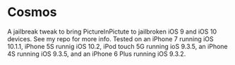 # Cosmos
A jailbreak tweak to bring PictureInPictute to jailbroken iOS 9 and iOS 10 devices. See my repo for more info. Tested on an iPhone 7 running iOS 10.1.1, iPhone 5S runnig iOS 10.2, iPod touch 5G running ioS 9.3.5, an iPhone 4S running iOS 9.3.5, and an iPhone 6 Plus running iOS 9.3.2.
